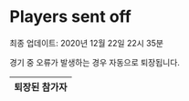 # Players sent off
최종 업데이트: 2020년 12월 22일 22시 35분


경기 중 오류가 발생하는 경우 자동으로 퇴장됩니다.


| 퇴장된 참가자 |
|:---:|